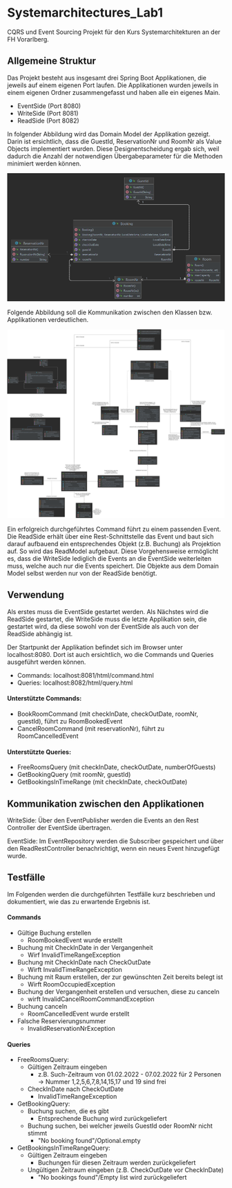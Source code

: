 # Systemarchitectures_Lab1
CQRS und Event Sourcing Projekt für den Kurs Systemarchitekturen an der FH
Vorarlberg.

## Allgemeine Struktur
Das Projekt besteht aus insgesamt drei Spring Boot Applikationen, die
jeweils auf einem eigenen Port laufen. Die Applikationen wurden jeweils
in einem eigenen Ordner zusammengefasst und haben alle ein eigenes Main.

- EventSide (Port 8080)
- WriteSide (Port 8081)
- ReadSide (Port 8082)

In folgender Abbildung wird das Domain Model der Applikation gezeigt. Darin
ist ersichtlich, dass die GuestId, ReservationNr und RoomNr als Value Objects
implementiert wurden. Diese Designentscheidung ergab sich, weil dadurch die Anzahl der
notwendigen Übergabeparameter für die Methoden minimiert werden können.

<img src="src/main/resources/static/images/DomainModel.png" alt="Abbildung Domain Model"/>

Folgende Abbildung soll die Kommunikation zwischen den Klassen bzw. Applikationen
verdeutlichen.

<img src="src/main/resources/static/images/Gesamtstruktur_CQRS.png" alt="Gesamtstruktur"/>

Ein erfolgreich durchgeführtes Command führt zu einem passenden Event. Die
ReadSide erhält über eine Rest-Schnittstelle das Event und baut sich darauf
aufbauend ein entsprechendes Objekt (z.B. Buchung) als Projektion auf. So wird
das ReadModel aufgebaut. Diese Vorgehensweise ermöglicht es, dass die WriteSide
lediglich die Events an die EventSide weiterleiten muss, welche auch nur die Events
speichert. Die Objekte aus dem Domain Model selbst werden nur von der ReadSide
benötigt.

## Verwendung
Als erstes muss die EventSide gestartet werden. Als Nächstes wird die 
ReadSide gestartet, die WriteSide muss die letzte Applikation sein, die
gestartet wird, da diese sowohl von der EventSide als auch von der ReadSide
abhängig ist.

Der Startpunkt der Applikation befindet sich im Browser unter localhost:8080. Dort
ist auch ersichtlich, wo die Commands und Queries ausgeführt werden können.

- Commands: localhost:8081/html/command.html
- Queries: localhost:8082/html/query.html

#### Unterstützte Commands:

- BookRoomCommand (mit checkInDate, checkOutDate, roomNr, guestId), führt zu RoomBookedEvent
- CancelRoomCommand (mit reservationNr), führt zu RoomCancelledEvent

#### Unterstützte Queries:

- FreeRoomsQuery (mit checkInDate, checkOutDate, numberOfGuests)
- GetBookingQuery (mit roomNr, guestId)
- GetBookingsInTimeRange (mit checkInDate, checkOutDate)


## Kommunikation zwischen den Applikationen
WriteSide: Über den EventPublisher werden die Events an den Rest Controller der EventSide 
übertragen.

EventSide: Im EventRepository werden die Subscriber gespeichert und 
über den ReadRestController benachrichtigt, wenn ein neues Event hinzugefügt wurde.

## Testfälle
Im Folgenden werden die durchgeführten Testfälle kurz beschrieben und
dokumentiert, wie das zu erwartende Ergebnis ist.

#### Commands
- Gültige Buchung erstellen
  - RoomBookedEvent wurde erstellt
- Buchung mit CheckInDate in der Vergangenheit 
  - Wirf InvalidTimeRangeException
- Buchung mit CheckInDate nach CheckOutDate
  - Wirft InvalidTimeRangeException
- Buchung mit Raum erstellen, der zur gewünschten Zeit bereits belegt ist
  - Wirft RoomOccupiedException
- Buchung der Vergangenheit erstellen und versuchen, diese zu canceln
  - wirft InvalidCancelRoomCommandException
- Buchung canceln
  - RoomCancelledEvent wurde erstellt
- Falsche Reservierungsnummer
    - InvalidReservationNrException

#### Queries
- FreeRoomsQuery:
  - Gültigen Zeitraum eingeben
    - z.B. Such-Zeitraum von 01.02.2022 - 07.02.2022 für 2 Personen -> Nummer 1,2,5,6,7,8,14,15,17 und 19 sind frei
  - CheckInDate nach CheckOutDate
    - InvalidTimeRangeException
- GetBookingQuery:
  - Buchung suchen, die es gibt
    - Entsprechende Buchung wird zurückgeliefert
  - Buchung suchen, bei welcher jeweils GuestId oder RoomNr nicht stimmt
    - "No booking found"/Optional.empty
- GetBookingsInTimeRangeQuery:
  - Gültigen Zeitraum eingeben 
    - Buchungen für diesen Zeitraum werden zurückgeliefert
  - Ungültigen Zeitraum eingeben (z.B. CheckOutDate vor CheckInDate)
    - "No bookings found"/Empty list wird zurückgeliefert

